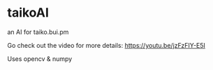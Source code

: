 # taikoAI
an AI for taiko.bui.pm

Go check out the video for more details:
https://youtu.be/jzFzFIY-E5I

Uses opencv & numpy

